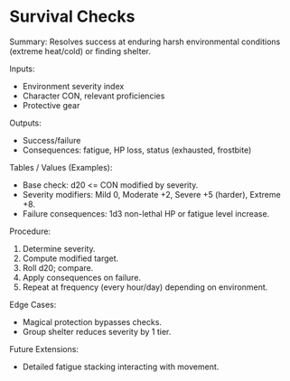 # Survival Checks

Summary: Resolves success at enduring harsh environmental conditions (extreme heat/cold) or finding shelter.

Inputs:
- Environment severity index
- Character CON, relevant proficiencies
- Protective gear

Outputs:
- Success/failure
- Consequences: fatigue, HP loss, status (exhausted, frostbite)

Tables / Values (Examples):
- Base check: d20 <= CON modified by severity.
- Severity modifiers: Mild 0, Moderate +2, Severe +5 (harder), Extreme +8.
- Failure consequences: 1d3 non-lethal HP or fatigue level increase.

Procedure:
1. Determine severity.
2. Compute modified target.
3. Roll d20; compare.
4. Apply consequences on failure.
5. Repeat at frequency (every hour/day) depending on environment.

Edge Cases:
- Magical protection bypasses checks.
- Group shelter reduces severity by 1 tier.

Future Extensions:
- Detailed fatigue stacking interacting with movement.
